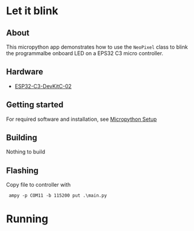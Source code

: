 # Let it blink

## About

This micropython app demonstrates how to use the `NeoPixel` class to blink the programmalbe onboard LED on a EPS32 C3 micro controller.

## Hardware

- [ESP32-C3-DevKitC-02](https://docs.espressif.com/projects/esp-idf/en/latest/esp32c3/hw-reference/esp32c3/user-guide-devkitc-02.html)

## Getting started

For required software and installation, see [Micropython Setup](../../doc/setup-micropython.md)

## Building

Nothing to build

## Flashing

Copy file to controller with

```PS
 ampy -p COM11 -b 115200 put .\main.py
```

# Running
